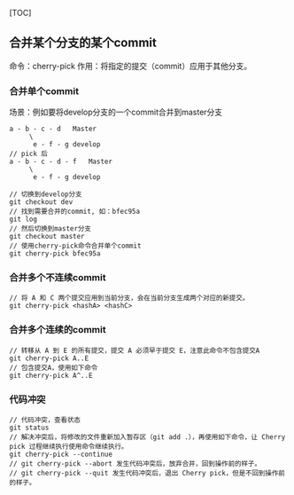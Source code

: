 [TOC]
## 合并某个分支的某个commit
命令：cherry-pick
作用：将指定的提交（commit）应用于其他分支。
### 合并单个commit
场景：例如要将develop分支的一个commit合并到master分支
```
a - b - c - d   Master
     \
      e - f - g develop
// pick 后
a - b - c - d - f   Master
     \
      e - f - g develop
```
```
// 切换到develop分支
git checkout dev
// 找到需要合并的commit, 如：bfec95a
git log
// 然后切换到master分支
git checkout master
// 使用cherry-pick命令合并单个commit
git cherry-pick bfec95a
```

### 合并多个不连续commit
```
// 将 A 和 C 两个提交应用到当前分支，会在当前分支生成两个对应的新提交。
git cherry-pick <hashA> <hashC>
```
### 合并多个连续的commit
```
// 转移从 A 到 E 的所有提交，提交 A 必须早于提交 E，注意此命令不包含提交A
git cherry-pick A..E 
// 包含提交A，使用如下命令
git cherry-pick A^..E
```


### 代码冲突
```
// 代码冲突，查看状态
git status 
// 解决冲突后，将修改的文件重新加入暂存区（git add .），再使用如下命令，让 Cherry pick 过程继续执行使用命令继续执行。
git cherry-pick --continue
// git cherry-pick --abort 发生代码冲突后，放弃合并，回到操作前的样子。
// git cherry-pick --quit 发生代码冲突后，退出 Cherry pick，但是不回到操作前的样子。
```